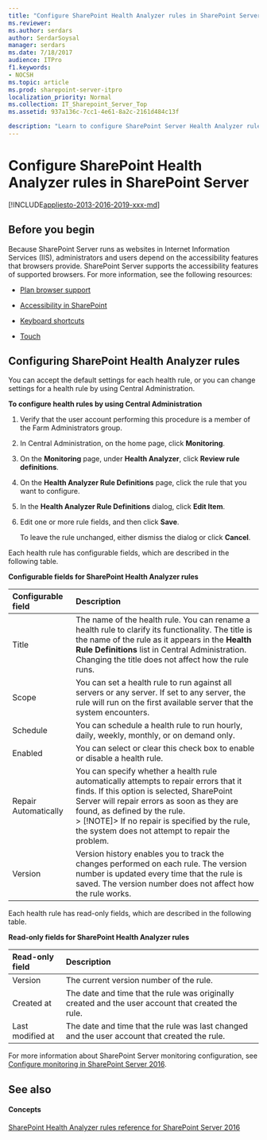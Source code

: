 ```yaml
---
title: "Configure SharePoint Health Analyzer rules in SharePoint Server"
ms.reviewer: 
ms.author: serdars
author: SerdarSoysal
manager: serdars
ms.date: 7/18/2017
audience: ITPro
f1.keywords:
- NOCSH
ms.topic: article
ms.prod: sharepoint-server-itpro
localization_priority: Normal
ms.collection: IT_Sharepoint_Server_Top
ms.assetid: 937a136c-7cc1-4e61-8a2c-2161d484c13f

description: "Learn to configure SharePoint Server Health Analyzer rules by using Central Administration."
---
```


# Configure SharePoint Health Analyzer rules in SharePoint Server

[!INCLUDE[appliesto-2013-2016-2019-xxx-md](../includes/appliesto-2013-2016-2019-xxx-md.md)] 
  
## Before you begin
<a name="begin"> </a>

Because SharePoint Server runs as websites in Internet Information Services (IIS), administrators and users depend on the accessibility features that browsers provide. SharePoint Server supports the accessibility features of supported browsers. For more information, see the following resources:
  
- [Plan browser support](../install/browser-support-planning-0.md)
    
- [Accessibility in SharePoint](/sharepoint/dev/general-development/accessibility-in-sharepoint)
    
- [Keyboard shortcuts](https://support.office.com/article/466e33ee-613b-4f47-96bb-1c20f20b1015)
    
- [Touch](/windows/win32/wintouch/windows-touch-gestures-overview)
    
## Configuring SharePoint Health Analyzer rules
<a name="begin"> </a>

You can accept the default settings for each health rule, or you can change settings for a health rule by using Central Administration.
  
 **To configure health rules by using Central Administration**
  
1. Verify that the user account performing this procedure is a member of the Farm Administrators group. 
    
2. In Central Administration, on the home page, click **Monitoring**.
    
3. On the **Monitoring** page, under **Health Analyzer**, click **Review rule definitions**.
    
4. On the **Health Analyzer Rule Definitions** page, click the rule that you want to configure. 
    
5. In the **Health Analyzer Rule Definitions** dialog, click **Edit Item**.
    
6. Edit one or more rule fields, and then click **Save**.
    
    To leave the rule unchanged, either dismiss the dialog or click **Cancel**.
    
Each health rule has configurable fields, which are described in the following table.
  
**Configurable fields for SharePoint Health Analyzer rules**

|**Configurable field**|**Description**|
|:-----|:-----|
|Title  <br/> |The name of the health rule. You can rename a health rule to clarify its functionality. The title is the name of the rule as it appears in the **Health Rule Definitions** list in Central Administration.  <br/> Changing the title does not affect how the rule runs.  <br/> |
|Scope  <br/> |You can set a health rule to run against all servers or any server. If set to any server, the rule will run on the first available server that the system encounters.  <br/> |
|Schedule  <br/> |You can schedule a health rule to run hourly, daily, weekly, monthly, or on demand only.  <br/> |
|Enabled  <br/> |You can select or clear this check box to enable or disable a health rule.  <br/> |
|Repair Automatically  <br/> |You can specify whether a health rule automatically attempts to repair errors that it finds. If this option is selected, SharePoint Server will repair errors as soon as they are found, as defined by the rule.  <br/> > [!NOTE]> If no repair is specified by the rule, the system does not attempt to repair the problem.           |
|Version  <br/> |Version history enables you to track the changes performed on each rule. The version number is updated every time that the rule is saved. The version number does not affect how the rule works.  <br/> |
   
Each health rule has read-only fields, which are described in the following table.
  
**Read-only fields for SharePoint Health Analyzer rules**

|**Read-only field**|**Description**|
|:-----|:-----|
|Version  <br/> |The current version number of the rule.  <br/> |
|Created at  <br/> |The date and time that the rule was originally created and the user account that created the rule.  <br/> |
|Last modified at  <br/> |The date and time that the rule was last changed and the user account that created the rule.  <br/> |
   
For more information about SharePoint Server monitoring configuration, see [Configure monitoring in SharePoint Server 2016](configure-monitoring.md).
  
## See also
<a name="begin"> </a>

#### Concepts

[SharePoint Health Analyzer rules reference for SharePoint Server 2016](../technical-reference/sharepoint-health-analyzer-rules-reference.md)